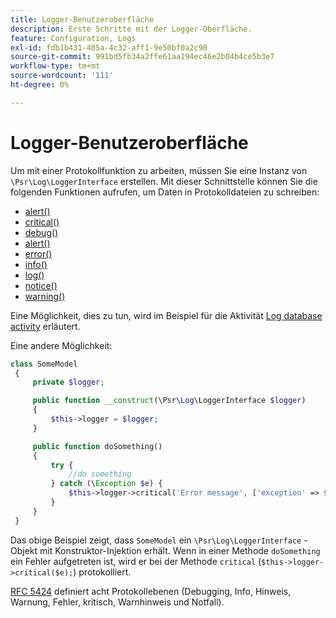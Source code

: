 ```yaml
---
title: Logger-Benutzeroberfläche
description: Erste Schritte mit der Logger-Oberfläche.
feature: Configuration, Logs
exl-id: fdb1b431-405a-4c32-aff1-9e50bf0a2c90
source-git-commit: 991bd5fb34a2ffe61aa194ec46e2b04b4ce5b3e7
workflow-type: tm+mt
source-wordcount: '111'
ht-degree: 0%

---
```


# Logger-Benutzeroberfläche

Um mit einer Protokollfunktion zu arbeiten, müssen Sie eine Instanz von `\Psr\Log\LoggerInterface` erstellen. Mit dieser Schnittstelle können Sie die folgenden Funktionen aufrufen, um Daten in Protokolldateien zu schreiben:

- [alert()](https://github.com/php-fig/log/blob/master/src/LoggerInterface.php#L43)
- [critical()](https://github.com/php-fig/log/blob/master/src/LoggerInterface.php#L55)
- [debug()](https://github.com/php-fig/log/blob/master/src/LoggerInterface.php#L111)
- [alert()](https://github.com/php-fig/log/blob/master/src/LoggerInterface.php#L30)
- [error()](https://github.com/php-fig/log/blob/master/src/LoggerInterface.php#L66)
- [info()](https://github.com/php-fig/log/blob/master/src/LoggerInterface.php#L101)
- [log()](https://github.com/php-fig/log/blob/master/src/LoggerInterface.php#L122)
- [notice()](https://github.com/php-fig/log/blob/master/src/LoggerInterface.php#L89)
- [warning()](https://github.com/php-fig/log/blob/master/src/LoggerInterface.php#L79)

Eine Möglichkeit, dies zu tun, wird im Beispiel für die Aktivität [Log database activity](../logs/database-activity.md) erläutert.

Eine andere Möglichkeit:

```php
class SomeModel
 {
     private $logger;

     public function __construct(\Psr\Log\LoggerInterface $logger)
     {
         $this->logger = $logger;
     }

     public function doSomething()
     {
         try {
             //do something
         } catch (\Exception $e) {
             $this->logger->critical('Error message', ['exception' => $e]);
         }
     }
 }
```

Das obige Beispiel zeigt, dass `SomeModel` ein `\Psr\Log\LoggerInterface` -Objekt mit Konstruktor-Injektion erhält. Wenn in einer Methode `doSomething` ein Fehler aufgetreten ist, wird er bei der Methode `critical` (`$this->logger->critical($e);`) protokolliert.

[RFC 5424](https://datatracker.ietf.org/doc/html/rfc5424) definiert acht Protokollebenen (Debugging, Info, Hinweis, Warnung, Fehler, kritisch, Warnhinweis und Notfall).
